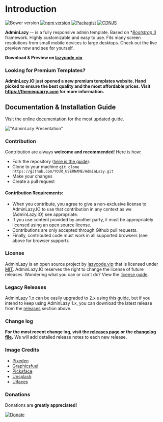 Introduction
============

![Bower version](https://img.shields.io/bower/v/AdminLazy.svg)
[![npm version](https://img.shields.io/npm/v/admin-lte.svg)](https://www.npmjs.com/package/admin-lte)
[![Packagist](https://img.shields.io/packagist/v/almasaeed2010/AdminLazy.svg)](https://packagist.org/packages/almasaeed2010/AdminLazy)
[![CDNJS](https://img.shields.io/cdnjs/v/admin-lte.svg)](https://cdnjs.com/libraries/admin-lte)

**AdminLazy** -- is a fully responsive admin template. Based on **[Bootstrap 3](https://github.com/twbs/bootstrap)* framework. Highly customizable and easy to use. Fits many screen resolutions from small mobile devices to large desktops. Check out the live preview now and see for yourself.

**Download & Preview on [lazycode.vip](http://lazycode.vip)**

### Looking for Premium Templates?
**AdminLazy.IO just opened a new premium templates website. Hand picked to ensure the best quality and the most affordable prices. Visit https://themequarry.com for more information.**

## Documentation & Installation Guide
Visit the [online documentation](http://lazycode.vip/docs) for the most
updated guide.

!["AdminLazy Presentation"](http://lazycode.vip/AdminLazy2.png "AdminLazy Presentation")

### Contribution
Contribution are always **welcome and recommended**! Here is how:

- Fork the repository ([here is the guide](https://help.github.com/articles/fork-a-repo/)).
- Clone to your machine ```git clone https://github.com/YOUR_USERNAME/AdminLazy.git```
- Make your changes
- Create a pull request

#### Contribution Requirements:

- When you contribute, you agree to give a non-exclusive license to AdminLazy.IO to use that contribution in any context as we (AdminLazy.IO) see appropriate.
- If you use content provided by another party, it must be appropriately licensed using an [open source](http://opensource.org/licenses) license.
- Contributions are only accepted through Github pull requests.
- Finally, contributed code must work in all supported browsers (see above for browser support).

### License
AdminLazy is an open source project by [lazycode.vip](http://lazycode.vip) that is licensed under [MIT](http://opensource.org/licenses/MIT). AdminLazy.IO
reserves the right to change the license of future releases. Wondering what you can or can't do? View the [license guide](http://lazycode.vip/docs/license).

### Legacy Releases
AdminLazy 1.x can be easily upgraded to 2.x using [this guide](http://lazycode.vip/themes/AdminLazy/documentation/index.html#upgrade), but if you intend to keep using AdminLazy 1.x, you can download the latest release from the [releases](https://github.com/almasaeed2010/AdminLazy/releases) section above.

### Change log
**For the most recent change log, visit the [releases page](https://github.com/168367406/AdminLazy/releases) or the [changelog file](https://github.com/almasaeed2010/AdminLazy/blob/master/changelog.md).** We will add detailed release notes to each new release.

### Image Credits
- [Pixeden](http://www.pixeden.com/psd-web-elements/flat-responsive-showcase-psd)
- [Graphicsfuel](http://www.graphicsfuel.com/2013/02/13-high-resolution-blur-backgrounds/)
- [Pickaface](http://pickaface.net/)
- [Unsplash](https://unsplash.com/)
- [Uifaces](http://uifaces.com/)

### Donations
Donations are **greatly appreciated!**

[![Donate](https://www.paypalobjects.com/en_US/i/btn/btn_donateCC_LG.gif "AdminLazy Presentation")](https://www.paypal.com/cgi-bin/webscr?cmd=_s-xclick&hosted_button_id=629XCUSXBHCBC "Donate")
